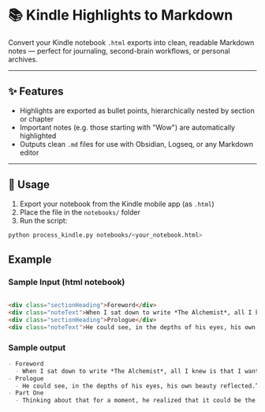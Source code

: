# 📚 Kindle Highlights to Markdown

Convert your Kindle notebook `.html` exports into clean, readable Markdown notes — perfect for journaling, second-brain workflows, or personal archives.

---

## ✨ Features

- Highlights are exported as bullet points, hierarchically nested by section or chapter
- Important notes (e.g. those starting with "Wow") are automatically highlighted
- Outputs clean `.md` files for use with Obsidian, Logseq, or any Markdown editor

---

## 🚀 Usage

1. Export your notebook from the Kindle mobile app (as `.html`)
2. Place the file in the `notebooks/` folder
3. Run the script:

```bash
python process_kindle.py notebooks/<your_notebook.html>
```

## Example

### Sample Input (html notebook)

```html

<div class="sectionHeading">Foreword</div>
<div class="noteText">When I sat down to write *The Alchemist*, all I knew is that I wanted to write about my soul. I wanted to write about my quest to find my treasure.</div>
<div class="sectionHeading">Prologue</div>
<div class="noteText">He could see, in the depths of his eyes, his own beauty reflected.” “What a lovely story,” the alchemist thought.</div>

```

### Sample output


```md
- Foreword
  - When I sat down to write *The Alchemist*, all I knew is that I wanted to write about my soul. I wanted to write about my quest to find my treasure.
- Prologue
  - He could see, in the depths of his eyes, his own beauty reflected.” “What a lovely story,” the alchemist thought.
- Part One
  - Thinking about that for a moment, he realized that it could be the other way around: that it was he who had become accustomed to their schedule.
```

